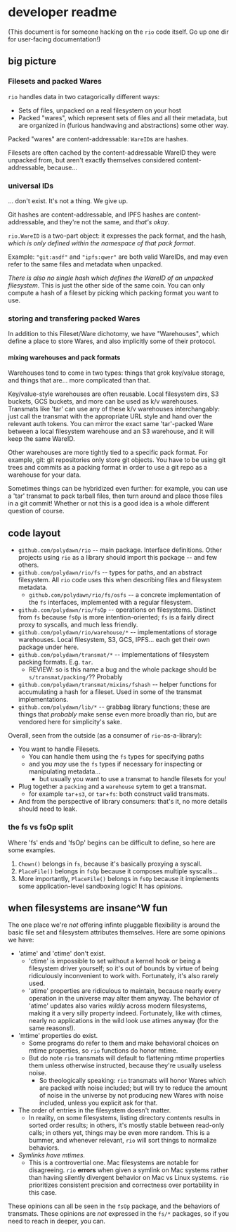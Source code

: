 developer readme
================

(This document is for someone hacking on the `rio` code itself.  Go up one dir for user-facing documentation!)



big picture
-----------

### Filesets and packed Wares

`rio` handles data in two catagorically different ways:

- Sets of files, unpacked on a real filesystem on your host
- Packed "wares", which represent sets of files and all their metadata, but are organized in (furious handwaving and abstractions) some other way.

Packed "wares" are content-addressable: `WareID`s are hashes.

Filesets are often cached by the content-addressable WareID they were unpacked from, but aren't exactly themselves considered content-addressable, because...

### universal IDs

... don't exist.  It's not a thing.  We give up.

Git hashes are content-addressable, and IPFS hashes are content-addressable, and they're not the same, and *that's okay*.

`rio.WareID` is a two-part object: it expresses the pack format, and the hash, *which is only defined within the namespace of that pack format*.

Example: `"git:asdf"` and `"ipfs:qwer"` are both valid WareIDs, and may even refer to the same files and metadata when unpacked.

*There is also no single hash which defines the WareID of an unpacked filesystem*.  This is just the other side of the same coin.
You can only compute a hash of a fileset by picking which packing format you want to use.

### storing and transfering packed Wares

In addition to this Fileset/Ware dichotomy, we have "Warehouses", which define a place to store Wares, and also implicitly some of their protocol.

#### mixing warehouses and pack formats

Warehouses tend to come in two types: things that grok key/value storage, and things that are... more complicated than that.

Key/value-style warehouses are often reusable.
Local filesystem dirs, S3 buckets, GCS buckets, and more can be used as k/v warehouses.
Transmats like 'tar' can use any of these k/v warehouses interchangably: just call the transmat with the appropriate URL style and hand over the relevant auth tokens.
You can mirror the exact same 'tar'-packed Ware between a local filesystem warehouse and an S3 warehouse, and it will keep the same WareID.

Other warehouses are more tightly tied to a specific pack format.
For example, git: git repositories only store git objects.  You have to be using git trees and commits as a packing format in order to use a git repo as a warehouse for your data.

Sometimes things can be hybridized even further: for example, you can use a 'tar' transmat to pack tarball files, then
turn around and place those files in a git commit!
Whether or not this is a good idea is a whole different question of course.



code layout
-----------

- `github.com/polydawn/rio` -- main package.  Interface definitions.  Other projects using `rio` as a library should import this package -- and few others.
- `github.com/polydawn/rio/fs` -- types for paths, and an abstract filesystem.  All `rio` code uses this when describing files and filesystem metadata.
  - `github.com/polydawn/rio/fs/osfs` -- a concrete implementation of the `fs` interfaces, implemented with a regular filesystem.
- `github.com/polydawn/rio/fsOp` -- operations on filesystems.  Distinct from `fs` because `fsOp` is more intention-oriented; `fs` is a fairly direct proxy to syscalls, and much less friendly.
- `github.com/polydawn/rio/warehouse/*` -- implementations of storage warehouses.  Local filesystem, S3, GCS, IPFS... each get their own package under here.
- `github.com/polydawn/transmat/*` -- implementations of filesystem packing formats.  E.g. `tar`.
  - REVIEW: so is this name a bug and the whole package should be `s/transmat/packing/`??  Probably
- `github.com/polydawn/transmat/mixins/fshash` -- helper functions for accumulating a hash for a fileset.  Used in some of the transmat implementations.
- `github.com/polydawn/lib/*` -- grabbag library functions; these are things that *probably* make sense even more broadly than rio, but are vendored here for simplicity's sake.

Overall, seen from the outside (as a consumer of `rio`-as-a-library):

- You want to handle Filesets.
  - You can handle them using the `fs` types for specifying paths
  - and you *may* use the `fs` types if necessary for inspecting or manipulating metadata...
    - but usually you want to use a transmat to handle filesets for you!
- Plug together a `packing` and a `warehouse` sytem to get a transmat.
  - for example `tar`+`s3`, or `tar`+`fs`: both construct valid transmats.
- And from the perspective of library consumers: that's it, no more details should need to leak.

### the fs vs fsOp split

Where 'fs' ends and 'fsOp' begins can be difficult to define, so here are some examples.

1. `Chown()` belongs in `fs`, because it's basically proxying a syscall.
2. `PlaceFile()` belongs in `fsOp` because it composes multiple syscalls...
3. More importantly, `PlaceFile()` belongs in `fsOp` because it implements some application-level sandboxing logic!  It has *opinions*.



when filesystems are insane^W fun
---------------------------------

The one place we're *not* offering infinte pluggable flexibility is around the basic file set and filesystem attributes themselves.
Here are some opinions we have:

- 'atime' and 'ctime' don't exist.
  - 'ctime' is impossible to set without a kernel hook or being a filesystem driver yourself; so it's out of bounds by virtue of being ridiculously inconvenient to work with.  Fortunately, it's also rarely used.
  - 'atime' properties are ridiculous to maintain, because nearly every operation in the universe may alter them anyway.  The behavior of 'atime' updates also varies *wildly* across modern filesystems, making it a very silly property indeed.  Fortunately, like with ctimes, nearly no applications in the wild look use atimes anyway (for the same reasons!).
- 'mtime' properties do exist.
  - Some programs do refer to them and make behavioral choices on mtime properties, so `rio` functions do honor mtime.
  - But do note `rio` transmats will default to flattening mtime properties them unless otherwise instructed, because they're usually useless noise.
    - So theologically speaking: `rio` transmats will honor Wares which are packed with noise included; but will try to reduce the amount of noise in the universe by not producing new Wares with noise included, unless you explicit ask for that.
- The order of entries in the filesystem doesn't matter.
  - In reality, on some filesystems, listing directory contents results in sorted order results; in others, it's mostly stable between read-only calls; in others yet, things may be even more random.  This is a bummer, and whenever relevant, `rio` will sort things to normalize behaviors.
- *Symlinks have mtimes.*
  - This is a controvertial one.  Mac filesystems are notable for disagreeing.  `rio` **errors** when given a symlink on Mac systems rather than having silently divergent behavior on Mac vs Linux systems.  `rio` prioritizes consistent precision and correctness over portability in this case.

These opinions can all be seen in the `fsOp` package, and the behaviors of transmats.
These opinions are *not* expressed in the `fs/*` packages, so if you need to reach in deeper, you can.
